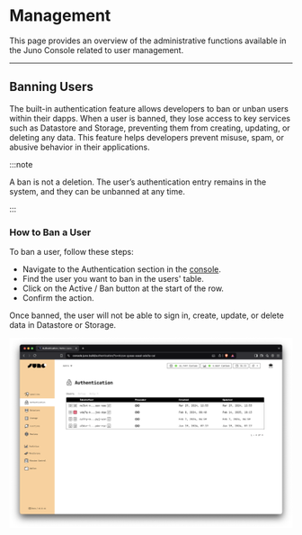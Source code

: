 # Management

This page provides an overview of the administrative functions available in the Juno Console related to user management.

---

## Banning Users

The built-in authentication feature allows developers to ban or unban users within their dapps. When a user is banned, they lose access to key services such as Datastore and Storage, preventing them from creating, updating, or deleting any data. This feature helps developers prevent misuse, spam, or abusive behavior in their applications.

:::note

A ban is not a deletion. The user’s authentication entry remains in the system, and they can be unbanned at any time.

:::

### How to Ban a User

To ban a user, follow these steps:

- Navigate to the Authentication section in the [console](https://console.juno.build).
- Find the user you want to ban in the users' table.
- Click on the Active / Ban button at the start of the row.
- Confirm the action.

Once banned, the user will not be able to sign in, create, update, or delete data in Datastore or Storage.

![A screenshot of the Juno Console's Authentication section, displaying the user management interface with options to ban or unban users](../../img/satellite/user-management-ban.webp)
